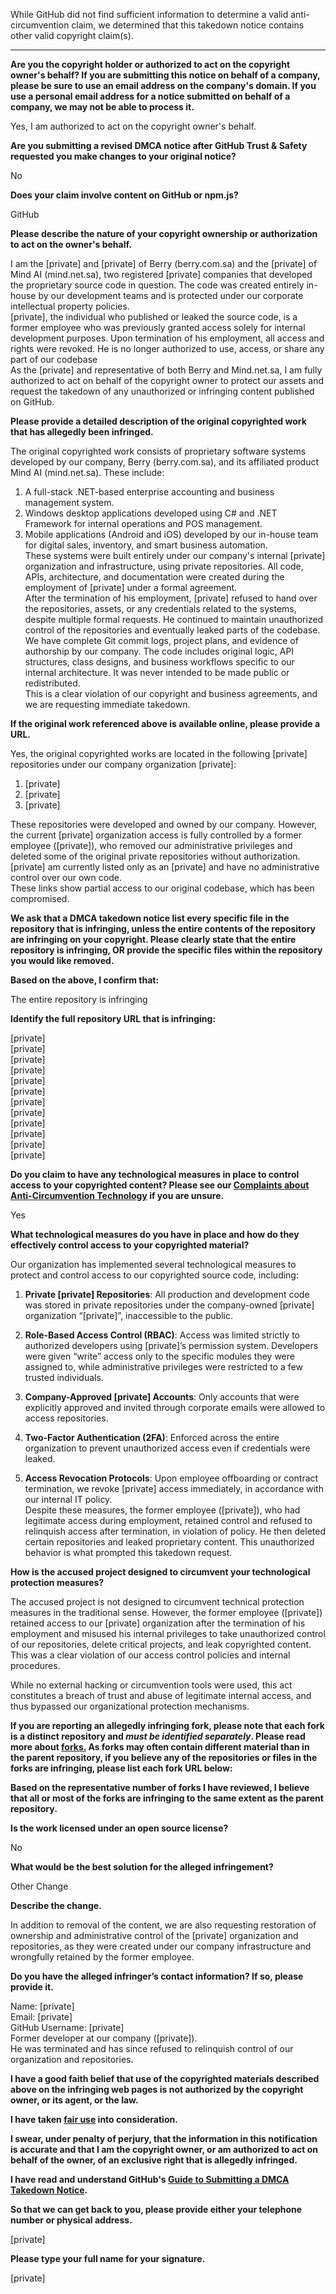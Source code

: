 While GitHub did not find sufficient information to determine a valid anti-circumvention claim, we determined that this takedown notice contains other valid copyright claim(s).

---

**Are you the copyright holder or authorized to act on the copyright owner's behalf? If you are submitting this notice on behalf of a company, please be sure to use an email address on the company's domain. If you use a personal email address for a notice submitted on behalf of a company, we may not be able to process it.**  
  
Yes, I am authorized to act on the copyright owner's behalf.  
  
**Are you submitting a revised DMCA notice after GitHub Trust & Safety requested you make changes to your original notice?**  
  
No  
  
**Does your claim involve content on GitHub or npm.js?**  
  
GitHub  
  
**Please describe the nature of your copyright ownership or authorization to act on the owner's behalf.**  
  
I am the [private] and [private] of Berry (berry.com.sa) and the [private] of Mind AI (mind.net.sa), two registered [private] companies that developed the proprietary source code in question. The code was created entirely in-house by our development teams and is protected under our corporate intellectual property policies.  
[private], the individual who published or leaked the source code, is a former employee who was previously granted access solely for internal development purposes. Upon termination of his employment, all access and rights were revoked. He is no longer authorized to use, access, or share any part of our codebase  
As the [private] and representative of both Berry and Mind.net.sa, I am fully authorized to act on behalf of the copyright owner to protect our assets and request the takedown of any unauthorized or infringing content published on GitHub.  
  
**Please provide a detailed description of the original copyrighted work that has allegedly been infringed.**  
  
The original copyrighted work consists of proprietary software systems developed by our company, Berry (berry.com.sa), and its affiliated product Mind AI (mind.net.sa). These include:  
1. A full-stack .NET-based enterprise accounting and business management system.  
2. Windows desktop applications developed using C# and .NET Framework for internal operations and POS management.  
3. Mobile applications (Android and iOS) developed by our in-house team for digital sales, inventory, and smart business automation.  
These systems were built entirely under our company's internal [private] organization and infrastructure, using private repositories. All code, APIs, architecture, and documentation were created during the employment of [private] under a formal agreement.  
After the termination of his employment, [private] refused to hand over the repositories, assets, or any credentials related to the systems, despite multiple formal requests. He continued to maintain unauthorized control of the repositories and eventually leaked parts of the codebase.  
We have complete Git commit logs, project plans, and evidence of authorship by our company. The code includes original logic, API structures, class designs, and business workflows specific to our internal architecture. It was never intended to be made public or redistributed.  
This is a clear violation of our copyright and business agreements, and we are requesting immediate takedown.  
  
**If the original work referenced above is available online, please provide a URL.**  
  
Yes, the original copyrighted works are located in the following [private] repositories under our company organization [private]:  
  
1. [private]  
2. [private]  
3. [private]  
  
These repositories were developed and owned by our company. However, the current [private] organization access is fully controlled by a former employee ([private]), who removed our administrative privileges and deleted some of the original private repositories without authorization. [private] am currently listed only as an [private] and have no administrative control over our own code.  
These links show partial access to our original codebase, which has been compromised.  
  
**We ask that a DMCA takedown notice list every specific file in the repository that is infringing, unless the entire contents of the repository are infringing on your copyright. Please clearly state that the entire repository is infringing, OR provide the specific files within the repository you would like removed.**  
  
**Based on the above, I confirm that:**  
  
The entire repository is infringing  
  
**Identify the full repository URL that is infringing:**  
  
[private]  
[private]  
[private]  
[private]  
[private]  
[private]  
[private]  
[private]  
[private]  
[private]  
[private]  
[private]  
  
**Do you claim to have any technological measures in place to control access to your copyrighted content? Please see our <a href="https://docs.github.com/articles/guide-to-submitting-a-dmca-takedown-notice#complaints-about-anti-circumvention-technology">Complaints about Anti-Circumvention Technology</a> if you are unsure.**  
  
Yes  
  
**What technological measures do you have in place and how do they effectively control access to your copyrighted material?**  
  
Our organization has implemented several technological measures to protect and control access to our copyrighted source code, including:  
  
1. **Private [private] Repositories**: All production and development code was stored in private repositories under the company-owned [private] organization “[private]”, inaccessible to the public.  
  
2. **Role-Based Access Control (RBAC)**: Access was limited strictly to authorized developers using [private]’s permission system. Developers were given “write” access only to the specific modules they were assigned to, while administrative privileges were restricted to a few trusted individuals.  
  
3. **Company-Approved [private] Accounts**: Only accounts that were explicitly approved and invited through corporate emails were allowed to access repositories.  
  
4. **Two-Factor Authentication (2FA)**: Enforced across the entire organization to prevent unauthorized access even if credentials were leaked.  
  
5. **Access Revocation Protocols**: Upon employee offboarding or contract termination, we revoke [private] access immediately, in accordance with our internal IT policy.  
Despite these measures, the former employee ([private]), who had legitimate access during employment, retained control and refused to relinquish access after termination, in violation of policy. He then deleted certain repositories and leaked proprietary content. This unauthorized behavior is what prompted this takedown request.  
  
**How is the accused project designed to circumvent your technological protection measures?**  
  
The accused project is not designed to circumvent technical protection measures in the traditional sense. However, the former employee ([private]) retained access to our [private] organization after the termination of his employment and misused his internal privileges to take unauthorized control of our repositories, delete critical projects, and leak copyrighted content. This was a clear violation of our access control policies and internal procedures.  
  
While no external hacking or circumvention tools were used, this act constitutes a breach of trust and abuse of legitimate internal access, and thus bypassed our organizational protection mechanisms.  
  
**If you are reporting an allegedly infringing fork, please note that each fork is a distinct repository and <i>must be identified separately</i>. Please read more about <a href="https://docs.github.com/articles/dmca-takedown-policy#b-what-about-forks-or-whats-a-fork">forks.</a> As forks may often contain different material than in the parent repository, if you believe any of the repositories or files in the forks are infringing, please list each fork URL below:**  
  
**Based on the representative number of forks I have reviewed, I believe that all or most of the forks are infringing to the same extent as the parent repository.**  
  
**Is the work licensed under an open source license?**  
  
No  
  
**What would be the best solution for the alleged infringement?**  
  
Other Change  
  
**Describe the change.**  
  
In addition to removal of the content, we are also requesting restoration of ownership and administrative control of the [private] organization and repositories, as they were created under our company infrastructure and wrongfully retained by the former employee.  
  
**Do you have the alleged infringer’s contact information? If so, please provide it.**  
  
Name: [private]  
Email: [private]  
GitHub Username: [private]  
Former developer at our company ([private]).  
He was terminated and has since refused to relinquish control of our organization and repositories.  
  
**I have a good faith belief that use of the copyrighted materials described above on the infringing web pages is not authorized by the copyright owner, or its agent, or the law.**  
  
**I have taken <a href="https://www.lumendatabase.org/topics/22">fair use</a> into consideration.**  
  
**I swear, under penalty of perjury, that the information in this notification is accurate and that I am the copyright owner, or am authorized to act on behalf of the owner, of an exclusive right that is allegedly infringed.**  
  
**I have read and understand GitHub's <a href="https://docs.github.com/articles/guide-to-submitting-a-dmca-takedown-notice/">Guide to Submitting a DMCA Takedown Notice</a>.**  
  
**So that we can get back to you, please provide either your telephone number or physical address.**  
  
[private]  
  
**Please type your full name for your signature.**  
  
[private]  
